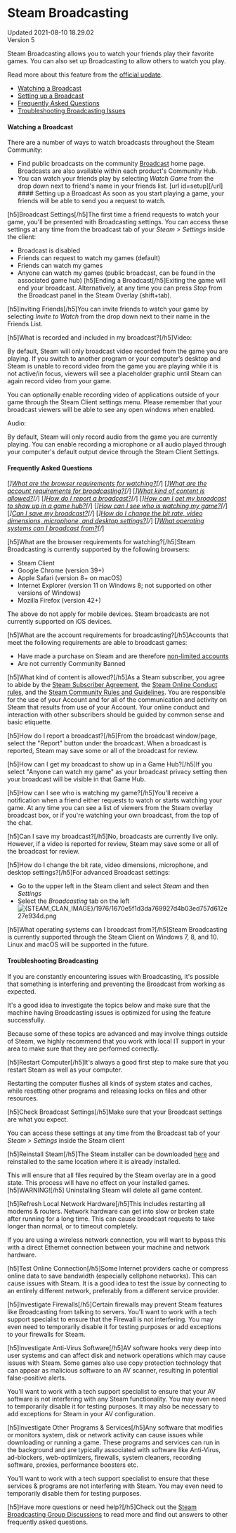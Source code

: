 # Steam Broadcasting
Updated 2021-08-10 18.29.02  
Version 5  

Steam Broadcasting allows you to watch your friends play their favorite games. You can also set up Broadcasting to allow others to watch you play.  
  
Read more about this feature from the [official update](https://steamcommunity.com/updates/broadcasting).  
* [Watching a Broadcast](#watch)
* [Setting up a Broadcast](#setup)
* [Frequently Asked Questions](#faq)
* [Troubleshooting Broadcasting Issues](#issues)
  
  
 #### Watching a Broadcast
There are a number of ways to watch broadcasts throughout the Steam Community:  
* Find public broadcasts on the community [Broadcast](https://steamcommunity.com/?subsection=broadcasts) home page. Broadcasts are also available within each product's Community Hub.
* You can watch your friends play by selecting *Watch Game* from the drop down next to friend's name in your friends list.
 [url id=setup][/url] #### Setting up a Broadcast
As soon as you start playing a game, your friends will be able to send you a request to watch.  
  
[h5]Broadcast Settings[/h5]The first time a friend requests to watch your game, you'll be presented with Broadcasting settings. You can access these settings at any time from the broadcast tab of your *Steam > Settings* inside the client:  
* Broadcast is disabled
* Friends can request to watch my games (default)
* Friends can watch my games
* Anyone can watch my games (public broadcast, can be found in the associated game hub)
 [h5]Ending a Broadcast[/h5]Exiting the game will end your broadcast. Alternatively, at any time you can press *Stop* from the Broadcast panel in the Steam Overlay (shift+tab).  
  
[h5]Inviting Friends[/h5]You can invite friends to watch your game by selecting *Invite to Watch* from the drop down next to their name in the Friends List.  
  
[h5]What is recorded and included in my broadcast?[/h5]Video:  
  
By default, Steam will only broadcast video recorded from the game you are playing. If you switch to another program or your computer’s desktop and Steam is unable to record video from the game you are playing while it is not active/in focus, viewers will see a placeholder graphic until Steam can again record video from your game.  
  
You can optionally enable recording video of applications outside of your game through the Steam Client settings menu. Please remember that your broadcast viewers will be able to see any open windows when enabled.  
  
Audio:  
  
By default, Steam will only record audio from the game you are currently playing. You can enable recording a microphone or all audio played through your computer's default output device through the Steam Client Settings.  
  
 #### Frequently Asked Questions
[*][What are the browser requirements for watching?](#18)[/*]  	[*][What are the account requirements for broadcasting?](#3)[/*]  	[*][What kind of content is allowed?](#7)[/*]  	[*][How do I report a broadcast?](#8)[/*]  	[*][How can I get my broadcast to show up in a game hub?](#12)[/*]  	[*][How can I see who is watching my game?](#13)[/*]  	[*][Can I save my broadcast?](#14)[/*]  	[*][How do I change the bit rate, video dimensions, microphone, and desktop settings?](#17)[/*]  	[*][What operating systems can I broadcast from?](#19)[/*]  
  
  
  
[h5]What are the browser requirements for watching?[/h5]Steam Broadcasting is currently supported by the following browsers:  
* Steam Client
* Google Chrome (version 39+)
* Apple Safari (version 8+ on macOS)
* Internet Explorer (version 11 on Windows 8; not supported on other versions of Windows)
* Mozilla Firefox (version 42+)
  
The above do not apply for mobile devices. Steam broadcasts are not currently supported on iOS devices.  
  
  
[h5]What are the account requirements for broadcasting?[/h5]Accounts that meet the following requirements are able to broadcast games:  
* Have made a purchase on Steam and are therefore [non-limited accounts](https://help.steampowered.com/en/faqs/view/71D3-35C2-AD96-AA3A)
* Are not currently Community Banned
  
  
  
[h5]What kind of content is allowed?[/h5]As a Steam subscriber, you agree to abide by the [Steam Subscriber Agreement](http://store.steampowered.com/subscriber_agreement/), the [Steam Online Conduct rules](http://store.steampowered.com/online_conduct/), and the [Steam Community Rules and Guidelines](https://help.steampowered.com/en/faqs/view/6862-8119-C23E-EA7B). You are responsible for the use of your Account and for all of the communication and activity on Steam that results from use of your Account. Your online conduct and interaction with other subscribers should be guided by common sense and basic etiquette.  
  
  
  
[h5]How do I report a broadcast?[/h5]From the broadcast window/page, select the "Report" button under the broadcast. When a broadcast is reported, Steam may save some or all of the broadcast for review.  
  
  
  
[h5]How can I get my broadcast to show up in a Game Hub?[/h5]If you select "Anyone can watch my game" as your broadcast privacy setting then your broadcast will be visible in that Game Hub.  
  
  
  
[h5]How can I see who is watching my game?[/h5]You'll receive a notification when a friend either requests to watch or starts watching your game. At any time you can see a list of viewers from the Steam overlay broadcast box, or if you're watching your own broadcast, from the top of the chat.  
  
  
  
[h5]Can I save my broadcast?[/h5]No, broadcasts are currently live only. However, if a video is reported for review, Steam may save some or all of the broadcast for review.  
  
  
  
[h5]How do I change the bit rate, video dimensions, microphone, and desktop settings?[/h5]For advanced Broadcast settings:  
* Go to the upper left in the Steam client and select *Steam* and then *Settings*
* Select the *Broadcasting* tab on the left  
![{STEAM_CLAN_IMAGE}/1976/1670e5f1d3da769927d4b03ed757d612e27e934d.png]({STEAM_CLAN_IMAGE}/1976/1670e5f1d3da769927d4b03ed757d612e27e934d.png)
  
  
[h5]What operating systems can I broadcast from?[/h5]Steam Broadcasting is currently supported through the Steam Client on Windows 7, 8, and 10. Linux and macOS will be supported in the future.  
  
  #### Troubleshooting Broadcasting
If you are constantly encountering issues with Broadcasting, it's possible that something is interfering and preventing the Broadcast from working as expected.  
  
It's a good idea to investigate the topics below and make sure that the machine having Broadcasting issues is optimized for using the feature successfully.  
  
Because some of these topics are advanced and may involve things outside of Steam, we highly recommend that you work with local IT support in your area to make sure that they are performed correctly.  
  
[h5]Restart Computer[/h5]It's always a good first step to make sure that you restart Steam as well as your computer.  
  
Restarting the computer flushes all kinds of system states and caches, while resetting other programs and releasing locks on files and other resources.  
  
[h5]Check Broadcast Settings[/h5]Make sure that your Broadcast settings are what you expect.  
  
You can access these settings at any time from the Broadcast tab of your *Steam > Settings* inside the Steam client  
  
[h5]Reinstall Steam[/h5]The Steam installer can be downloaded [here](https://store.steampowered.com/about/) and reinstalled to the same location where it is already installed.  
  
This will ensure that all files required by the Steam overlay are in a good state. This process will have no effect on your installed games.  
[h5]WARNING![/h5] Uninstalling Steam will delete all game content.  
  
[h5]Refresh Local Network Hardware[/h5]This includes restarting all modems & routers. Network hardware can get into slow or broken state after running for a long time. This can cause broadcast requests to take longer than normal, or to timeout completely.  
  
If you are using a wireless network connection, you will want to bypass this with a direct Ethernet connection between your machine and network hardware.  
  
[h5]Test Online Connection[/h5]Some Internet providers cache or compress online data to save bandwidth (especially cellphone networks). This can cause issues with Steam. It is a good idea to test the issue by connecting to an entirely different network, preferably from a different service provider.  
  
[h5]Investigate Firewalls[/h5]Certain firewalls may prevent Steam features like Broadcasting from talking to servers. You'll want to work with a tech support specialist to ensure that the Firewall is not interfering. You may even need to temporarily disable it for testing purposes or add exceptions to your firewalls for Steam.  
  
[h5]Investigate Anti-Virus Software[/h5]AV software hooks very deep into user systems and can affect disk and network operations which may cause issues with Steam. Some games also use copy protection technology that can appear as malicious software to an AV scanner, resulting in potential false-positive alerts.  
  
You'll want to work with a tech support specialist to ensure that your AV software is not interfering with any Steam functionality. You may even need to temporarily disable it for testing purposes. It may also be necessary to add exceptions for Steam in your AV configuration.  
  
[h5]Investigate Other Programs & Services[/h5]Any software that modifies or monitors system, disk or network activity can cause issues while downloading or running a game. These programs and services can run in the background and are typically associated with software like Anti-Virus, ad-blockers, web-optimizers, firewalls, system cleaners, recording software, proxies, performance boosters etc.  
  
You'll want to work with a tech support specialist to ensure that these services & programs are not interfering with Steam. You may even need to temporarily disable them for testing purposes.  
  
 [h5]Have more questions or need help?[/h5]Check out the [Steam Broadcasting Group Discussions](http://steamcommunity.com/groups/steambroadcasting/discussions) to read more and find out answers to other frequently asked questions.